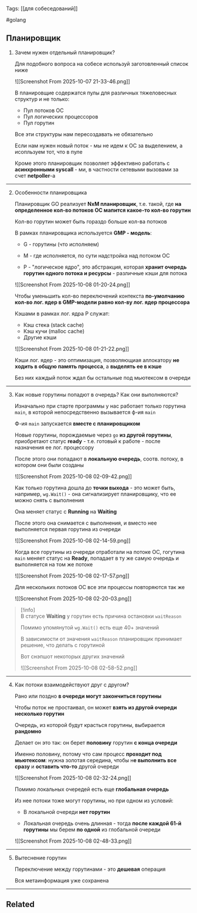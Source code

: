 Tags: [[для собеседований]]

#golang 



## Планировщик



1. Зачем нужен отдельный планировщик?
   
	Для подобного вопроса на собесе используй заготовленный список ниже
	
	![[Screenshot From 2025-10-07 21-33-46.png]]
	
	
	В планировщие содержатся пулы для различных тяжеловесных структур и не только:
	
	- Пул потоков ОС
	- Пул логических процессоров
	- Пул горутин
	  
	Все эти структуры нам пересоздавать не обязательно
	
	Если нам нужен новый поток - мы не идем к ОС за выделением, а исопльзуем тот, что в пуле
	
	
	Кроме этого планировщик позволяет эффективно работать с **асинхронными syscall** - ми, в частности сетевыми вызовами за счет **netpoller**-а


---


2. Особенности планировщика

	Планировщик GO реализует **NxM планировщик**, т.е. такой, где **на определенное кол-во потоков ОС мапится какое-то кол-во горутин**
	
	Кол-во горутин может быть гораздо больше кол-ва потоков
	
	
	В рамках планировщика используется **GMP - модель**:
	
	- G - горутины (что исполняем)
	
	- M - где исполняется, по сути надстройка над потоком ОС
	  
	- P - "логическое ядро", это абстракция, которая **хранит очередь горутин одного потока и ресурсы** - различные кэши для потока
	
	![[Screenshot From 2025-10-08 01-20-24.png]]
	
	Чтобы уменьшить кол-во переключений контекста **по-умолчанию кол-во лог. ядер в GMP-модели равно кол-ву лог. ядер процессора**
	
	
	
	Кэшами в рамках лог. ядра P служат:
	
	- Кэш стека (stack cache)
	- Кэш кучи (malloc cache)
	- Другие кэши
	
	![[Screenshot From 2025-10-08 01-21-22.png]]
	
	Кэши лог. ядер - это оптимизация, позволяющиая аллокатору **не ходить в общую память процесса**, а **выделять ее в кэше**
	
	Без них каждый поток ждал бы остальные под мьютексом в очереди


---


3. Как новые горутины попадют в очередь? Как они выполняются?

	Изначально при старте программы у нас работает только горутина `main`, в которой непосредственно вызывается ф-ия `main`
	
	Ф-ия `main` запускается **вместе с планировщиком** 
	
	
	
	Новые горутины, порождаемые через `go` **из другой горутины**, приобретают  статус **ready** - т.е. готовый к работе - после назначения ее лог. процессору
	
	После этого они попадают в **локальную очередь**, соотв. потоку, в котором они были созданы
	
	![[Screenshot From 2025-10-08 02-09-42.png]]
	
	
	Как только горутина дошла до **точки выхода** - это может быть, например,  `wg.Wait()` - она сигнализирует планировщику, что ее можно снять с выполнения
	
	Она меняет статус с **Running** на **Waiting**
	
	После этого она снимается с выполнения, и вместо нее выполняется первая горутина из очереди
	
	![[Screenshot From 2025-10-08 02-14-59.png]]
	
	
	Когда все горутины из очереди отработали на потоке ОС, гогутина `main` меняет статус на **Ready**, попадает в ту же самую очередь и выполняется на том же потоке
	
	![[Screenshot From 2025-10-08 02-17-57.png]]
	
	
	Для нескольких потоков ОС все эти процессы повторяются так же
	
	![[Screenshot From 2025-10-08 02-20-03.png]]


> [!info]  
> В статусе **Waiting** у горутин есть причина остановки `waitReason`
> 
> Помимо упомянутой `wg.Wait()` есть еще 40+ значений
> 
> В зависимости от значения `waitReason` планировщик принимает решение, что делать с горутиной
> 
> Вот снэпшот некоторых других значений
> 
> ![[Screenshot From 2025-10-08 02-58-52.png]]
> 


---


4. Как потоки взаимодействуют друг с другом?

	Рано или поздно **в очереди могут закончиться горутины**
	
	Чтобы поток не простаивал, он может **взять из другой очереди несколько горутин**
	
	Очередь, из которой будут красться горутины, выбирается **рандомно**
	
	
	
	Делает он это так: он берет **половину** горутин **с конца очереди**
	
	Именно половину, потому что сам процесс **проходит под мьютексом**: нужна золотая середина, чтобы н**е выполнить все сразу** и **оставить что-то** другой очереди
	
	![[Screenshot From 2025-10-08 02-32-24.png]]
	
	
	
	Помимо локальных очередей есть еще **глобальная очередь**
	
	Из нее потоки тоже могут горутины, но при одном из условий:
	 
	- В локальной очереди **нет горутин**
	  
	- Локальная очередь очень длинная - тогда **после каждой 61-й горутины** мы берем **по одной** из глобальной очереди
	  
	![[Screenshot From 2025-10-08 02-48-33.png]]


---


5. Вытеснение горутин 

	Переключение между горутинами - это **дешевая** операция
	
	Вся метаинформация уже сохранена
	
	
	
	
	
	
	


---
## Related


